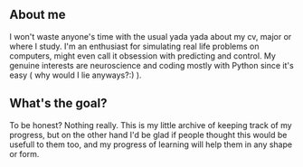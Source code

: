 ## About me

I won't waste anyone's time with the usual yada yada about my cv, major or where I study. I'm an enthusiast for simulating real life problems on computers, might even call it
obsession with predicting and control. My genuine interests are neuroscience and coding mostly with Python since it's easy ( why would I lie anyways?:) ).

## What's the goal?

To be honest? Nothing really.
This is my little archive of keeping track of my progress, but on the other hand I'd be glad if people thought this would be usefull to them too, and my progress of learning
will help them in any shape or form.

<!--
**nadiacheharizadeh/nadiacheharizadeh** is a ✨ _special_ ✨ repository because its `README.md` (this file) appears on your GitHub profile.

Here are some ideas to get you started:

- 🔭 I’m currently working on ...
- 🌱 I’m currently learning ...
- 👯 I’m looking to collaborate on ...
- 🤔 I’m looking for help with ...
- 💬 Ask me about ...
- 📫 How to reach me: ...
- 😄 Pronouns: ...
- ⚡ Fun fact: ...
-->
